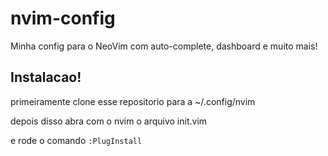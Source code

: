# nvim-config
Minha config para o NeoVim com auto-complete, dashboard e muito mais!

## Instalacao!

primeiramente clone esse repositorio para a ~/.config/nvim

depois disso abra com o nvim o arquivo init.vim

e rode o comando `:PlugInstall`
